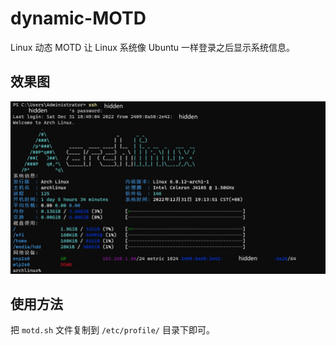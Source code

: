 # dynamic-MOTD
Linux 动态 MOTD
让 Linux 系统像 Ubuntu 一样登录之后显示系统信息。

## 效果图
![动态 MOTD 效果图](./preview.jpg "动态 MOTD 效果图")

## 使用方法
把 `motd.sh` 文件复制到 `/etc/profile/` 目录下即可。
